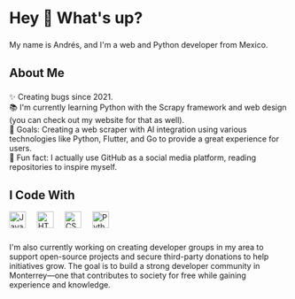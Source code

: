 <h1 align="left">Hey 👋 What's up?</h1>

###

<p align="left">My name is Andrés, and I'm a web and Python developer from Mexico.</p>

###

<h2 align="left">About Me</h2>

###

<p align="left">
✨ Creating bugs since 2021.<br>
📚 I'm currently learning Python with the Scrapy framework and web design (you can check out my website for that as well).<br>
🎯 Goals: Creating a web scraper with AI integration using various technologies like Python, Flutter, and Go to provide a great experience for users.<br>
🎲 Fun fact: I actually use GitHub as a social media platform, reading repositories to inspire myself.
</p>

###

<h2 align="left">I Code With</h2>

<div align="left">
  <img src="https://cdn.jsdelivr.net/gh/devicons/devicon/icons/javascript/javascript-original.svg" height="30" alt="JavaScript logo" />
  <img width="12" />
  <img src="https://cdn.jsdelivr.net/gh/devicons/devicon/icons/html5/html5-original.svg" height="30" alt="HTML5 logo" />
  <img width="12" />
  <img src="https://cdn.jsdelivr.net/gh/devicons/devicon/icons/css3/css3-original.svg" height="30" alt="CSS3 logo" />
  <img width="12" />
  <img src="https://cdn.jsdelivr.net/gh/devicons/devicon/icons/python/python-original.svg" height="30" alt="Python logo" />
</div>

###

<p align="left">
I'm also currently working on creating developer groups in my area to support open-source projects and secure third-party donations to help initiatives grow. The goal is to build a strong developer community in Monterrey—one that contributes to society for free while gaining experience and knowledge.
</p>



